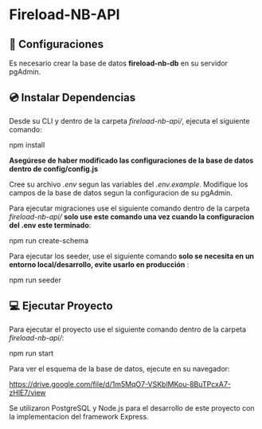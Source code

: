 # Fireload-NB-API

## 🔌 Configuraciones

Es necesario crear la base de datos **fireload-nb-db** en su servidor pgAdmin.

## 💿 Instalar Dependencias

Desde su CLI y dentro de la carpeta _fireload-nb-api/_, ejecuta el siguiente comando:

npm install

**Asegúrese de haber modificado las configuraciones de la base de datos dentro de config/config.js**

Cree su archivo _.env_ segun las variables del _.env.example_. Modifique los campos de la base de datos segun la configuracion de su pgAdmin.

Para ejecutar migraciones use el siguiente comando dentro de la carpeta _fireload-nb-api/_ **solo use este comando una vez cuando la configuracion del .env este terminado**:

npm run create-schema

Para ejecutar los seeder, use el siguiente comando **solo se necesita en un entorno local/desarrollo, evite usarlo en producción** :

npm run seeder

## 💻 Ejecutar Proyecto

Para ejecutar el proyecto use el siguiente comando dentro de la carpeta _fireload-nb-api/_:

npm run start

Para ver el esquema de la base de datos, ejecute en su navegador:

https://drive.google.com/file/d/1m5MqO7-VSKblMKou-8BuTPcxA7-zHlE7/view

Se utilizaron PostgreSQL y Node.js para el desarrollo de este proyecto con la implementacion del framework Express.
